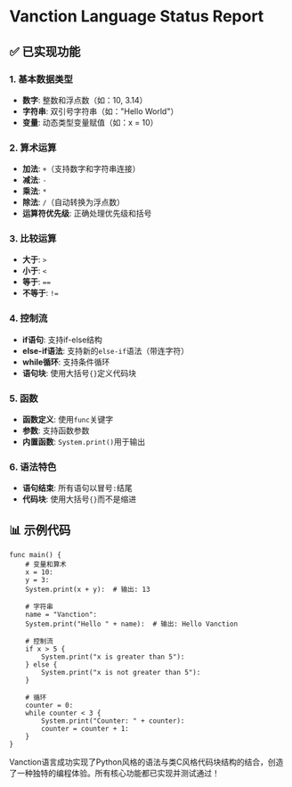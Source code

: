 # Vanction Language Status Report

## ✅ 已实现功能

### 1. 基本数据类型
- **数字**: 整数和浮点数（如：10, 3.14）
- **字符串**: 双引号字符串（如："Hello World"）
- **变量**: 动态类型变量赋值（如：x = 10）

### 2. 算术运算
- **加法**: `+`（支持数字和字符串连接）
- **减法**: `-`
- **乘法**: `*`
- **除法**: `/`（自动转换为浮点数）
- **运算符优先级**: 正确处理优先级和括号

### 3. 比较运算
- **大于**: `>`
- **小于**: `<`
- **等于**: `==`
- **不等于**: `!=`

### 4. 控制流
- **if语句**: 支持if-else结构
- **else-if语法**: 支持新的`else-if`语法（带连字符）
- **while循环**: 支持条件循环
- **语句块**: 使用大括号`{}`定义代码块

### 5. 函数
- **函数定义**: 使用`func`关键字
- **参数**: 支持函数参数
- **内置函数**: `System.print()`用于输出

### 6. 语法特色
- **语句结束**: 所有语句以冒号`:`结尾
- **代码块**: 使用大括号`{}`而不是缩进

## 📊 示例代码

```vanction
func main() {
    # 变量和算术
    x = 10:
    y = 3:
    System.print(x + y):  # 输出: 13
    
    # 字符串
    name = "Vanction":
    System.print("Hello " + name):  # 输出: Hello Vanction
    
    # 控制流
    if x > 5 {
        System.print("x is greater than 5"):
    } else {
        System.print("x is not greater than 5"):
    }
    
    # 循环
    counter = 0:
    while counter < 3 {
        System.print("Counter: " + counter):
        counter = counter + 1:
    }
}
```

Vanction语言成功实现了Python风格的语法与类C风格代码块结构的结合，创造了一种独特的编程体验。所有核心功能都已实现并测试通过！